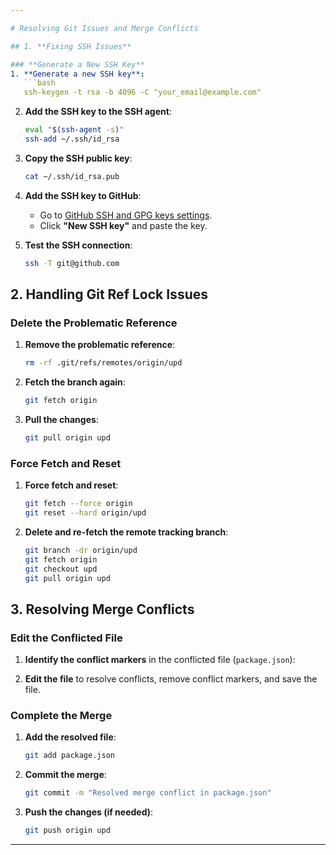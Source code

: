 ```yaml
---

# Resolving Git Issues and Merge Conflicts

## 1. **Fixing SSH Issues**

### **Generate a New SSH Key**
1. **Generate a new SSH key**:
   ```bash
   ssh-keygen -t rsa -b 4096 -C "your_email@example.com"
   ```

2. **Add the SSH key to the SSH agent**:
   ```bash
   eval "$(ssh-agent -s)"
   ssh-add ~/.ssh/id_rsa
   ```

3. **Copy the SSH public key**:
   ```bash
   cat ~/.ssh/id_rsa.pub
   ```

4. **Add the SSH key to GitHub**:
   - Go to [GitHub SSH and GPG keys settings](https://github.com/settings/keys).
   - Click **"New SSH key"** and paste the key.

5. **Test the SSH connection**:
   ```bash
   ssh -T git@github.com
   ```

## 2. **Handling Git Ref Lock Issues**

### **Delete the Problematic Reference**
1. **Remove the problematic reference**:
   ```bash
   rm -rf .git/refs/remotes/origin/upd
   ```

2. **Fetch the branch again**:
   ```bash
   git fetch origin
   ```

3. **Pull the changes**:
   ```bash
   git pull origin upd
   ```

### **Force Fetch and Reset**
1. **Force fetch and reset**:
   ```bash
   git fetch --force origin
   git reset --hard origin/upd
   ```

2. **Delete and re-fetch the remote tracking branch**:
   ```bash
   git branch -dr origin/upd
   git fetch origin
   git checkout upd
   git pull origin upd
   ```

## 3. **Resolving Merge Conflicts**

### **Edit the Conflicted File**
1. **Identify the conflict markers** in the conflicted file (`package.json`):


2. **Edit the file** to resolve conflicts, remove conflict markers, and save the file.

### **Complete the Merge**
1. **Add the resolved file**:
   ```bash
   git add package.json
   ```

2. **Commit the merge**:
   ```bash
   git commit -m "Resolved merge conflict in package.json"
   ```

3. **Push the changes (if needed)**:
   ```bash
   git push origin upd
   ```

---
```

